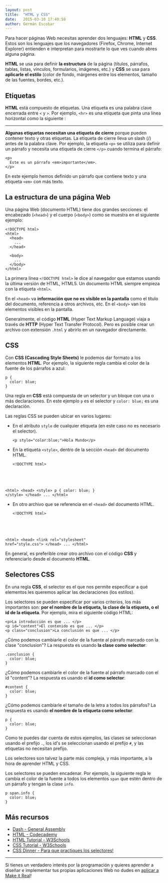 ```yaml
---
layout: post
title:  "HTML y CSS"
date:   2015-03-10 17:40:58
author: Germán Escobar
---
```


Para hacer páginas Web necesitas aprender dos lenguajes: **HTML** y **CSS**. Estos son los lenguajes que los navegadores (Firefox, Chrome, Internet Explorer) entienden e interpretan para mostrarte lo que ves cuando abres alguna página.

**HTML** se usa para definir **la estructura** de la página (títulos, párrafos, tablas, listas, vínculos, formularios, imágenes, etc.) y **CSS** se usa para **aplicarle el estilo** (color de fondo, márgenes entre los elementos, tamaño de las fuentes, bordes, etc.).

## Etiquetas

**HTML** está compuesto de etiquetas. Una etiqueta es una palabra clave encerrada entre `<` y `>`.  Por ejemplo, `<hr>` es una etiqueta que pinta una línea horizontal como la siguiente :

<hr>

**Algunas etiquetas necesitan una etiqueta de cierre** porque pueden contener texto y otras etiquetas. La etiqueta de cierre lleva un slash (/) antes de la palabra clave. Por ejemplo, la etiqueta `<p>` se utiliza para definir un párrafo y necesita una etiqueta de cierre `</p>` cuando termina el párrafo:

<pre><code class="overflow html">&lt;p&gt;
  Este es un p&#225;rrafo &lt;em&gt;importante&lt;/em&gt;.
&lt;/p&gt;</code></pre>

En este ejemplo hemos definido un párrafo que contiene texto y una etiqueta `<em>` con más texto.

## La estructura de una página Web

Una página Web (documento HTML) tiene dos grandes secciones: el encabezado (`<head>`) y el cuerpo (`<body>`) como se muestra en el siguiente ejemplo:

<pre><code class="overflow html">&lt;!DOCTYPE html&gt;
&lt;html&gt;
  &lt;head&gt;
    ...
  &lt;/head&gt;

  &lt;body&gt;
    ...
  &lt;/body&gt;
&lt;/html&gt;</code></pre>

La primera línea `<!DOCTYPE html>` le dice al navegador que estamos usando la última versión de HTML, HTML5. Un documento HTML siempre empieza con la etiqueta `<html>`.

En el `<head>` va **información que no es visible en la pantalla** como el título del documento, referencia a otros archivos, etc.  En el `<body>` van los elementos visibles en la pantalla.

<div class="well">
Generalmente, el código <strong>HTML</strong> (Hyper Text Markup Language) viaja a través de <strong>HTTP</strong> (Hyper Text Transfer Protocol). Pero es posible crear un archivo con extensión <code>.html</code> y abrirlo en un navegador directamente.
</div>

## CSS

Con **CSS (Cascading Style Sheets)** le podemos dar formato a los elementos **HTML**. Por ejemplo, la siguiente regla cambia el color de la fuente de los párrafos a azul:

<pre><code class="overflow css">p {
  color: blue;
}</code></pre>

Una regla en **CSS** está compuesta de un selector y un bloque con una o más declaraciones. En este ejemplo `p` es el selector y `color: blue;` es una declaración.

Las reglas CSS se pueden ubicar en varios lugares:

* En el atributo `style` de cualquier etiqueta (en este caso no es necesario el selector).
	<pre><code class="overflow html">&lt;p style=&quot;color:blue;&quot;&gt;Hola Mundo&lt;/p&gt;</code></pre>
* En la etiqueta `<style>`, dentro de la sección `<head>` del documento HTML.
	<pre><code class="overflow html">&lt;!DOCTYPE html&gt;
&lt;html&gt;
    &lt;head&gt;
      &lt;style&gt;
        p {
          color: blue;
        }
      &lt;/style&gt;
    &lt;/head&gt;
    ...
&lt;/html&gt;</code></pre>
* En otro archivo que se referencia en el `<head>` del documento HTML.
	<pre><code class="overflow html">&lt;!DOCTYPE html&gt;
&lt;html&gt;
    &lt;head&gt;
      &lt;link rel=&quot;stylesheet&quot; href=&quot;style.css&quot;&gt;
    &lt;/head&gt;
    ...
&lt;/html&gt;</code></pre>

En general, es preferible crear otro archivo con el código **CSS** y referenciarlo desde el documento **HTML**.

## Selectores CSS

En una regla **CSS**, el selector es el que nos permite especificar a qué elementos les queremos aplicar las declaraciones (los estilos).

Los selectores se pueden especificar por varios criterios, los más importantes son: **por el nombre de la etiqueta, la clase de la etiqueta, o el id de la etiqueta**. Por ejemplo, mira el siguiente código HTML:

<pre><code class="overflow html">&lt;p&gt;La introducci&#243;n es que ... &lt;/p&gt;
&lt;p id=&quot;content&quot;&gt;El contenido es que ... &lt;/p&gt;
&lt;p class=&quot;conclusion&quot;&gt;La conclusi&#243;n es que ... &lt;/p&gt;</code></pre>

¿Cómo podemos cambiarle el color de la fuente al párrafo marcado con la clase "conclusion"? La respuesta es usando **la clase como selector**:

<pre><code class="overflow css">.conclusion {
  color: blue;
}</code></pre>

¿Cómo podemos cambiarle el color de la fuente al párrafo marcado con el id "content"? La respuesta es usando el **id como selector**:

<pre><code class="overflow css">#content {
  color: blue;
}</code></pre>

¿Cómo podemos cambiarle el tamaño de la letra a todos los párrafos? La respuesta es usando **el nombre de la etiqueta como selector**:

<pre><code class="overflow css">p {
  color: blue;
}</code></pre>

Como te puedes dar cuenta de estos ejemplos, las clases se seleccionan usando el prefijo `.`, los id's se seleccionan usando el prefijo `#`, y las etiquetas no necesitan prefijo.

<div class="well">Los selectores son talvez la parte más compleja, y más importante, a la hora de aprender HTML y CSS.</div>

Los selectores se pueden encadenar. Por ejemplo, la siguiente regla le cambia el color de la fuente a todos los elementos `span` que estén dentro de un párrafo y tengan la clase `info`.

<pre><code class="overflow css">p span.info {
  color: blue;
}</code></pre>

## Más recursos

* <a href="https://dash.generalassemb.ly/" target="_blank">Dash - General Assembly</a>
* <a href="http://www.codecademy.com/tracks/web" target="_blank">HTML - Codecademy</a>
* <a href="http://www.w3schools.com/html/default.asp" target="_blank">HTML Tutorial - W3Schools</a>
* <a href="http://www.w3schools.com/css/default.asp" target="_blank">CSS Tutorial - W3Schools</a>
* <a href="http://flukeout.github.io/" target="_blank">CSS Dinner - Para que practiques los selectores!</a>

***

Si tienes un verdadero interés por la programación y quieres aprender a diseñar e implementar tus propias aplicaciones Web no dudes en [aplicar a Make it Real](/apply)!